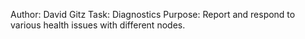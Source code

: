 Author: David Gitz
Task: Diagnostics
Purpose: Report and respond to various health issues with different nodes.
